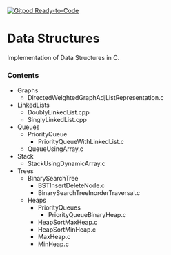 [![Gitpod Ready-to-Code](https://img.shields.io/badge/Gitpod-Ready--to--Code-blue?logo=gitpod)](https://gitpod.io/#https://github.com/AlokikPathak/data-structures) 

# Data Structures
Implementation of Data Structures in C.


### Contents
* Graphs
  * DirectedWeightedGraphAdjListRepresentation.c
* LinkedLists
  * DoublyLinkedList.cpp
  * SinglyLinkedList.cpp
* Queues
  * PriorityQueue
    * PriorityQueueWithLinkedList.c
  * QueueUsingArray.c
* Stack
  * StackUsingDynamicArray.c
* Trees
  * BinarySearchTree
    * BSTInsertDeleteNode.c
    * BinarySearchTreeInorderTraversal.c
  * Heaps
    * PriorityQueues
      * PriorityQueueBinaryHeap.c
    * HeapSortMaxHeap.c
    * HeapSortMinHeap.c
    * MaxHeap.c
    * MinHeap.c
    
